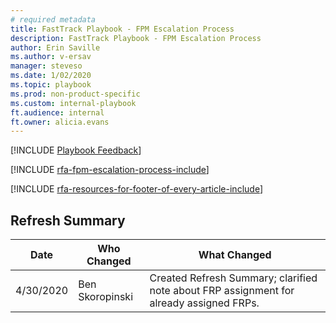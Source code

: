 ```yaml
---
# required metadata
title: FastTrack Playbook - FPM Escalation Process  
description: FastTrack Playbook - FPM Escalation Process
author: Erin Saville  
ms.author: v-ersav
manager: steveso
ms.date: 1/02/2020
ms.topic: playbook  
ms.prod: non-product-specific  
ms.custom: internal-playbook  
ft.audience: internal
ft.owner: alicia.evans
---
```

[!INCLUDE [Playbook Feedback](./includes/questions-feedback.md)]  

[!INCLUDE [rfa-fpm-escalation-process-include](includes/rfa-fpm-escalation-process-include.md)]

[!INCLUDE [rfa-resources-for-footer-of-every-article-include](includes/rfa-resources-for-footer-of-every-article-include.md)]

## Refresh Summary

| Date       | Who Changed       | What Changed                                                                              |
| ---------- | ----------------- | ----------------------------------------------------------------------------------------- |
| 4/30/2020  | Ben Skoropinski   | Created Refresh Summary; clarified note about FRP assignment for already assigned FRPs.   |
